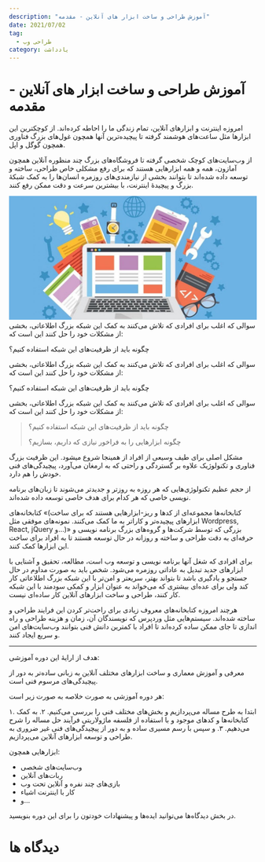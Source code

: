 ```yaml
---
description: "آموزش طراحی و ساخت ابزار های آنلاین - مقدمه"
date: 2021/07/02
tag:
  - طراحی وب
category: یادداشت
---
```


# آموزش طراحی و ساخت ابزار های آنلاین - مقدمه

امروزه اینترنت و ابزارهای آنلاین، تمام زندگی ما را احاطه کرده‌اند. از کوچکترین این ابزارها مثل ساعت‌های هوشمند گرفته تا پیچیده‌ترین آنها همچون غول‌های بزرگ فناوری همچون گوگل و اپل.

از وب‌سایت‌های کوچک شخصی گرفته تا فروشگاه‌های بزرگ چند منظوره آنلاین همچون آمازون، همه و همه ابزارهایی هستند که برای رفع مشکلی خاص طراحی، ساخته و توسعه داده شده‌اند تا بتوانند بخشی از نیازمندی‌های روزمره انسان‌ها را به کمک شبکهٔ بزرگ و پیچیدهٔ اینترنت، با بیشترین سرعت و دقت ممکن رفع کنند.

<!-- more -->

![](./images/web-development.jpg)
سوالی که اغلب برای افرادی که تلاش می‌کنند به کمک این شبکه بزرگ اطلاعاتی، بخشی از مشکلات خود را حل کنند این است که:

چگونه باید از ظرفیت‌های این شبکه استفاده کنیم؟

سوالی که اغلب برای افرادی که تلاش می‌کنند به کمک این شبکه بزرگ اطلاعاتی، بخشی از مشکلات خود را حل کنند این است که:

چگونه باید از ظرفیت‌های این شبکه استفاده کنیم؟

سوالی که اغلب برای افرادی که تلاش می‌کنند به کمک این شبکه بزرگ اطلاعاتی، بخشی از مشکلات خود را حل کنند این است که:

> چگونه باید از ظرفیت‌های این شبکه استفاده کنیم؟
>
> چگونه ابزارهایی را به فراخور نیازی که داریم، بسازیم؟

مشکل اصلی برای طیف وسیعی از افراد از همینجا شروع میشود. این ظرفیت بزرگ فناوری و تکنولوژیک علاوه بر گستردگی و راحتی که به ارمغان می‌آورد، پیچیدگی‌های فنی خودش را هم دارد.

از حجم عظیم تکنولوژی‌هایی که هر روزه به روزتر و جدیدتر می‌شوند تا زبان‌های برنامه نویسی خاصی که هر کدام برای هدف خاصی توسعه داده شده‌اند.

کتابخانه‌های «(کتابخانه‌ها مجموعه‌ای از کدها و ریز-ابزارهایی هستند که برای ساخت ابزارهای پیچیده‌تر و کاراتر به ما کمک می‌کنند. نمونه‌های موفقی مثل Wordpress, React, jQuery و…)» بزرگی که توسط شرکت‌ها و گروه‌های بزرگ برنامه نویسی و حرفه‌ای به دقت طراحی و ساخته و روزانه در حال توسعه هستند تا به افراد برای ساخت این ابزارها کمک کنند.

برای افرادی که شغل آنها برنامه نویسی و توسعه وب است، مطالعه، تحقیق و آشنایی با ابزارهای جدید تبدیل به عاداتی روزمره می‌شود. شخص باید به صورت مداوم در حال جستجو و یادگیری باشد تا بتواند بهتر، سریعتر و امن‌تر با این شبکه بزرگ اطلاعاتی کار کند ولی برای عده‌ای بیشتری که می‌خواند به عنوان ابزار و کمکی سودمند با این شبکه کار کنند، طراحی و ساخت ابزارهای آنلاین کار ساده‌ای نیست.

هرچند امروزه کتابخانه‌های معروف زیادی برای راحت‌تر کردن این فرایند طراحی و ساخته شده‌اند. سیستم‌هایی مثل وردپرس که نویسندگان آن، زمان و هزینه طراحی و راه اندازی تا جای ممکن ساده کرده‌اند تا افراد با کمترین دانش فنی بتوانند وب‌سایت‌های امن و سریع ایجاد کنند.

---

هدف از ارایهٔ این دوره آموزشی:

معرفی و آموزش معماری و ساخت ابزارهای مختلف آنلاین به زبانی ساده‌تر به دور از پیچیدگی‌های مرسوم فنی است.

هر دوره آموزشی به صورت خلاصه به صورت زیر است:

۱. ابتدا به طرح مساله می‌پردازیم و بخش‌های مختلف فنی را بررسی می‌کنیم.
۲. به کمک کتابخانه‌ها و کدهای موجود و با استفاده از فلسفه ماژولاریتی فرآیند حل مساله را شرح می‌دهیم.
۳. و سپس با رسم مسیری ساده و به دور از پیچیدگی‌های فنی غیر ضروری به طراحی و توسعه ابزارهای آنلاین می‌پردازیم.

ابزارهایی همچون:

- وب‌سایت‌های شخصی
- ربات‌های آنلاین
- بازی‌های چند نفره و آنلاین تحت وب
- کار با اینترنت اشیاء
- و…

در بخش دیدگاه‌ها می‌توانید ایده‌ها و پیشنهادات خودتون را برای این دوره بنویسید.

# دیدگاه ها

<p2pLogin />
<p2pComment title="آموزش طراحی و ساخت ابزار های آنلاین - مقدمه"/>
